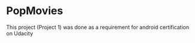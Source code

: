# PopMovies


This project (Project 1) was done as a requirement for android certification on Udacity
